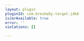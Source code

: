 ```yaml
---
layout: plugin
pluginId: com.breskeby.target-jdk6
isJarAvailable: true
error: ''
violations: []

---
```

